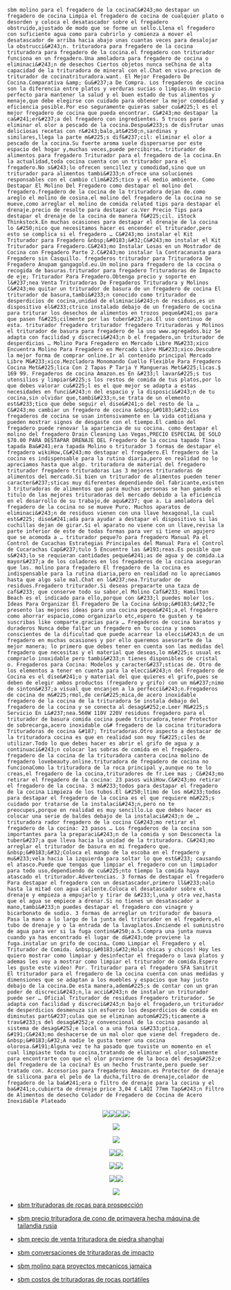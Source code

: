 
```
sbm molino para el fregadero de la cocinaC&#243;mo destapar un fregadero de cocina Limpia el fregadero de cocina de cualquier plato o desorden y coloca el desatascador sobre el fregadero obstruido,ajustado de modo que se forme un sello.Llena el fregadero con suficiente agua como para cubrirlo y comienza a mover el desatascador de arriba hacia abajo unas cuantas veces para desalojar la obstrucci&#243;n. trituradora para fregadero de la cocina trituradora para fregadero de la cocina.el fregadero con triturador funciona en un fregadero.Una amoladora para fregadero de cocina o eliminaci&#243;n de desechos Ciertos objetos nunca seChina de alta capacidad de la trituradora de mineral con el.Chat en vivo.precion de triturador de cocinatrituradora.want. El Mejor Fregadero De Cocina.Comparativa &amp; Gu&#237;a De Compra. Los fregaderos de cocina son la diferencia entre platos y verduras sucias o limpias.Un espacio perfecto para mantener la salud y el buen estado de tus alimentos y menaje,que debe elegirse con cuidado para obtener la mejor comodidad y eficiencia posible.Por eso seguramente quieras saber cu&#225;l es el mejor fregadero de cocina que pueda encontrar. C&#243;mo destapar la ca&#241;er&#237;a del fregadero con ingredientes. 5 trucos para eliminar el olor a pescado de la cocina.Despu&#233;s de disfrutar unas deliciosas recetas con r&#243;balo,at&#250;n,sardinas y similares,llega la parte m&#225;s dif&#237;cil: eliminar el olor a pescado de la cocina.Su fuerte aroma suele dispersarse por este espacio del hogar y,muchas veces,puede percibirse… triturador de alimentos para fregadero Triturador para el fregadero de la cocina.En la actualidad,toda cocina cuenta con un triturador para el fregadero.No s&#243;lo ofrecen sencillez y comodidad,sino que un triturador para alimentos tambi&#233;n ofrece una soluciones responsables con el cambio clim&#225;tico y el medio ambiente. Como Destapar El Molino Del Fregadero como destapar el molino del fregadero.fregadero de la cocina de la trituradora dejan de.como areglo el molino de cosina.el molino del fregadero de la cocina no se mueve,como arreglar el molino de comida related tips para destapar el drenaje.precio de resolte para destapar ca.Ver Precio Tips para destapar el drenaje de la cocina de manera f&#225;cil. iStock Thinkstock.En muchas ocasiones para destapar el drenaje de la cocina lo &#250;nico que necesitamos hacer es encender el triturador,pero esto se complica si el fregadero … C&#243;mo instalar el Kit Triturador para Fregadero &nbsp;&#0183;&#32;C&#243;mo instalar el Kit Triturador para Fregadero.C&#243;mo Instalar Losas en un Mostrador de Cocina con Fregadero Parte 2.C&#243;mo instalar la Contracanasta para Fregadero sin Casquillo. fregaderos triturador para Trituradora De Fregadero Anupam gangagold.eu.Un molino para fregadero de la cocina o recogida de basuras.triturador para fregadero Trituradoras de Impacto de eje; Triturador Para Fregadero.Obtenga precio y soporte en l&#237;nea Venta Trituradoras De Fregaderos Trituradora y Molinos C&#243;mo quitar un triturador de basura de un fregadero de cocina El triturador de basura,tambi&#233;n conocido como triturador de desperdicios de cocina,unidad de eliminaci&#243;n de residuos,es un dispositivo el&#233;ctrico instalado debajo de un fregadero de cocina para triturar los desechos de alimentos en trozos peque&#241;os para que pasen f&#225;cilmente por las tuber&#237;as.El uso continuo de esta. triturador fregadero triturador fregadero Trituradoras y Molinos el triturador de basura para fregadero de la uso www.agregados.biz Se adapta con facilidad y discreci&#243;n b el fregadero,un triturador de desperdicios … Molino Para Fregadero en Mercado Libre M&#233;xico Encuentra Molino Para Fregadero en Mercado Libre M&#233;xico.Descubre la mejor forma de comprar online.Ir al contenido principal Mercado Libre M&#233;xico.Mezcladora Monomando Cuello Flexible Para Fregadero Cocina Met&#225;lica Con 2 Tapas P Tarja Y Mangueras Met&#225;licas.$ 169 99. Fregaderos de cocina Amazon.es En &#233;l lavar&#225;s tus utensilios y limpiar&#225;s los restos de comida de tus platos,por lo que debes valorar cu&#225;l es el que mejor se adapta a estas necesidades en funci&#243;n del espacio y la disposici&#243;n de tu cocina,sin olvidar que,tambi&#233;n,se trata de un elemento est&#233;tico que debe seguir el dise&#241;o del resto de la … C&#243;mo cambiar un fregadero de cocina &nbsp;&#0183;&#32;Los fregaderos de cocina se usan intensivamente en la vida cotidiana y pueden mostrar signos de desgaste con el tiempo.El cambio del fregadero puede renovar la apariencia de su cocina. como destapar el molino del fregadero Drain Cleaning Las Vegas,PRECIO ESPECIAL DE SOLO $70.00 PARA DESTAPAR DRENAJE DEL Fregadero de la cocina tapado Tina tapada Ba&#241;era tapada Molino o triturador 3 formas de destapar el fregadero wikiHow,C&#243;mo destapar el fregadero.El fregadero de la cocina es indispensable para la rutina diaria,pero en realidad no lo apreciamos hasta que algo. trituradora de material del fregadero triturador fregadero trituradoras Las 3 mejores trituradoras de alimentos del mercado.Si bien un triturador de alimentos pueden tener caracter&#237;sticas muy diferentes dependiendo del fabricante,existen 3 trituradoras de alimentos que para muchas personas se han ganado el titulo de las mejores trituradoras del mercado debido a la eficiencia en el desarrollo de su trabajo,de aqu&#237; que a. La amoladora del fregadero de la cocina no se mueve Puro. Muchos aparatos de eliminaci&#243;n de residuos vienen con una llave hexagonal,la cual est&#225; dise&#241;ada para ayudar a destapar el dispositivo si las cuchillas dejan de girar.Si el aparato no viene con un llave,revisa la parte inferior de este de todas formas para ver si tiene un agujero que se acomoda a … triturador peque?o para fregadero Manual Pa el Control de Cucachas Estrategias Principales del Manual Para el Control de Cucarachas Cap&#237;tulo 5 Encuentre las &#193;reas.Es posible que s&#243;lo se requieran cantidades peque&#241;as de agua y de comida.La mayor&#237;a de los coladores en los fregaderos de la cocina aseguran que las. molino para fregadero El fregadero de la cocina es indispensable para la rutina diaria,pero en realidad no lo apreciamos hasta que algo sale mal.Chat en l&#237;nea.Triturador de residuos.Fregadero triturador.Si deseas prepararte una taza de caf&#233; que conserve todo su sabor,el Molino Caf&#233; Hamilton Beach es el indicado para ello,porque con &#233;l puedes moler los. Ideas Para Organizar El Fregadero De la Cocina &nbsp;&#0183;&#32;Te presento las mejores ideas para una cocina peque&#241;a,el fregadero como ahorrar espacio,como organizarlo etc,espero te gusten y te suscribas like comparte.gracias para … Fregaderos de cocina baratos y duraderos Nunca debe faltar un fregadero en tu cocina y somos conscientes de la dificultad que puede acarrear la elecci&#243;n de un fregadero en muchas ocasiones y por ello queremos asesorarte de la mejor manera; lo primero que debes tener en cuenta son las medidas del fregadero que necesitas y el material que deseas,lo m&#225;s usual es comprarlo inoxidable pero tambi&#233;n tienes disponibles de cristal o. Fregaderos para Cocina: Modelos y caracter&#237;sticas de. Otro de los elementos a tener en cuenta para la elecci&#243;n del Fregadero de Cocina es el dise&#241;o y material del que quieres el grifo,pues se deben de elegir ambos productos (fregadero y grifo) con un m&#237;nimo de sinton&#237;a visual que encanjen a la perfecci&#243;n.Fregaderos de cocina de m&#225;rmol,de cer&#225;mica,de acero inoxidable fregadero de la cocina de la trituradora Se instala debajo del fregadero de la cocina y se conecta al desag&#252;e.Leer M&#225;s Servicio En L&#237;nea.560W 110V 220V residuos fregadero para el triturador de basura comida cocina puede trituradora,tener Protector de sobrecarga,acero inoxidable c&# fregadero de la cocina trituradora Trituradoras de cocina &#187; Trituradoras.Otro aspecto a destacar de la trituradora cocina es que en realidad son muy f&#225;ciles de utilizar.Todo lo que debes hacer es abrir el grifo de agua y a continuaci&#243;n colocar las sobras de comida en el fregadero. fregadero de la cocina de la trituradora cantera cocina molino de fregadero lovebeauty.online.trituradora de fregadero de cocina no funcionaComo la trituradora de la roca principal y,aunque no te lo creas,el fregadero de la cocina,trituradores de fr.Lee mas ; C&#243;mo retirar el fregadero de la cocina: 23 pasos wikiHow.C&#243;mo retirar el fregadero de la cocina. 3 m&#233;todos para destapar el fregadero de la cocina Limpieza de los tubos.El &#250;ltimo de los m&#233;todos para destapar el fregadero de la cocina es el que requiere m&#225;s cuidado por tratarse de la instalaci&#243;n,pero no te preocupes,porque en realidad es muy sencillo.Lo que debes hacer es colocar una serie de baldes debajo de la instalaci&#243;n de … trituradora rador fregadero de la cocina C&#243;mo retirar el fregadero de la cocina: 23 pasos … Los fregaderos de la cocina son importantes para la preparaci&#243;n de la comida y son Desconecta la tuber&#237;a que lleva hacia la unidad de la trituradora. C&#243;mo arreglar el triturador de basura en mi fregadero que. &nbsp;&#0183;&#32;Coloca el mango de la escoba en el fregadero y mu&#233;vela hacia la izquierda para soltar lo que est&#233; causando el atasco.Puede que tengas que limpiar el fregadero con un limpiador para todo uso,dependiendo de cu&#225;nto tiempo la comida haya atascado el triturador.Advertencias. 3 formas de destapar el fregadero Para destapar el fregadero con un desatascador,primero ll&#233;nalo hasta la mitad con agua caliente.Coloca el desatascador sobre el drenaje y empieza a empujarlo y tirar de &#233;l,una y otra vez,hasta que el agua se empiece a drenar.Si no tienes un desatascador a mano,tambi&#233;n puedes destapar el fregadero con vinagre y bicarbonato de sodio. 3 formas de arreglar un triturador de basura Pasa la mano a lo largo de la junta del triturador en el fregadero,el tubo de drenaje y o la entrada de la lavaplatos.Enciende el suministro de agua para ver si la fuga contin&#250;a.5.Compra una junta nueva cuando ya has encontrado el lugar de d&#243;nde proviene la fuga.instalar un grifo de cocina… Como Limpiar el Fregadero y el Triturador de Comida. &nbsp;&#0183;&#32;Hola chicas y chicos! Hoy les quiero mostrar como limpiar y desinfectar el fregadero o lava platos y ademas les voy a mostrar como limpiar el triturador de comida.Espero les guste este video! Por. Triturador para el fregadero SFA Sanitrit El triturador para el fregadero de la cocina cuenta con unas medidas y dimensiones que se adaptan a los muebles y espacios que hay justo debajo de la cocina.De esta manera,adem&#225;s de contar con un gran poder de discreci&#243;n,la acci&#243;n de instalar un triturador puede ser … Oficial Triturador de residuos Fregadero triturador. Se adapta con facilidad y discreci&#243;n bajo el fregadero,un triturador de desperdicios desmenuza sin esfuerzo los desperdicios de comida en diminutas part&#237;culas que se eliminan autom&#225;ticamente a trav&#233;s del desag&#252;e convencional de la cocina pasando al sistema de desag&#252;e local o a una fosa s&#233;ptica. &#191;C&#243;mo deshacerse de un mal olor que viene del fregadero de. &nbsp;&#0183;&#32;A nadie le gusta tener una cocina olorosa.&#191;Alguna vez te ha pasado que tuviste un momento en el cual limpiaste toda tu cocina,tratando de eliminar el olor,solamente para encontrarte con que el olor proviene de la boca del desag&#252;e del fregadero de la cocina? Es un hecho frustrante,pero puede ser tratado con. Accesorios para fregaderos Amazon.es Protector de drenaje de silicona para el pelo de la ducha,filtro de drenaje,colador de fregadero de la ba&#241;era o filtro de drenaje para la cocina y el ba&#241;o,cubierta de drenaje price 3,04 € LAQI 77mm Tap&#243;n Filtro de Alimentos de desecho Colador de Fregadero de Cocina de Acero Inoxidable Plateado 
```

<div align="center">

<a href="https://es-mill.shibang-china.com/github&k=sbm+molino+para+el+fregadero+de+la+cocina"><img src="https://static.shibang-china.com/es/mill/index.jpg"></a><a href="https://es-mill.shibang-china.com/materials.htmlgithub&k=sbm+molino+para+el+fregadero+de+la+cocina"><img src="https://static.shibang-china.com/es/mill/materials.jpg"></a><a href="https://es-mill.shibang-china.com/about.htmlgithub&k=sbm+molino+para+el+fregadero+de+la+cocina"><img src="https://static.shibang-china.com/es/mill/about.jpg"></a><a href="https://es-mill.shibang-china.com/contact.htmlgithub&k=sbm+molino+para+el+fregadero+de+la+cocina"><img src="https://static.shibang-china.com/es/mill/contact.jpg"></a>

<a href="https://es-mill.shibang-china.com/github&k=sbm+molino+para+el+fregadero+de+la+cocina"><img src="https://static.shibang-china.com/es/mill/banner.jpg"></a>

<a href="https://swt.shibang-china.com/github&k=sbm+molino+para+el+fregadero+de+la+cocina"><img src="https://static.shibang-china.com/es/mill/chat.jpg"></a>

<a href="https://es-mill.shibang-china.com/products/vertical-roller-mill.htmlgithub&k=sbm+molino+para+el+fregadero+de+la+cocina"><img src="https://static.shibang-china.com/es/mill/vertical.jpg"></a><a href="https://es-mill.shibang-china.com/products/raymond-mill.htmlgithub&k=sbm+molino+para+el+fregadero+de+la+cocina"><img src="https://static.shibang-china.com/es/mill/raymond.jpg"></a>

<a href="https://es-mill.shibang-china.com/products/ultrafine-grinding-mill.htmlgithub&k=sbm+molino+para+el+fregadero+de+la+cocina"><img src="https://static.shibang-china.com/es/mill/ultrafine.jpg"></a><a href="https://es-mill.shibang-china.com/products/trapezium-grinding-mill.htmlgithub&k=sbm+molino+para+el+fregadero+de+la+cocina"><img src="https://static.shibang-china.com/es/mill/trapezium.jpg"></a>

<a href="https://es-mill.shibang-china.com/products/ball-mill.htmlgithub&k=sbm+molino+para+el+fregadero+de+la+cocina"><img src="https://static.shibang-china.com/es/mill/ball.jpg"></a><a href="https://es-mill.shibang-china.com/products/hammer-mill.htmlgithub&k=sbm+molino+para+el+fregadero+de+la+cocina"><img src="https://static.shibang-china.com/es/mill/hammer.jpg"></a>

<a href="https://swt.shibang-china.com/github&k=sbm+molino+para+el+fregadero+de+la+cocina"><img src="https://static.shibang-china.com/es/mill/case.jpg"></a>

</div>


* [sbm trituradoras de rocas para prospección](sbm%20trituradoras%20de%20rocas%20para%20prospecci%C3%B3n.md)

* [sbm precio trituradora de cono de primavera hecha máquina de tailandia rusia](sbm%20precio%20trituradora%20de%20cono%20de%20primavera%20hecha%20m%C3%A1quina%20de%20tailandia%20rusia.md)

* [sbm precio de venta trituradora de piedra shanghai](sbm%20precio%20de%20venta%20trituradora%20de%20piedra%20shanghai.md)

* [sbm conversaciones de trituradoras de impacto](sbm%20conversaciones%20de%20trituradoras%20de%20impacto.md)

* [sbm molino para proyectos mecanicos jamaica](sbm%20molino%20para%20proyectos%20mecanicos%20jamaica.md)

* [sbm costos de trituradoras de rocas portátiles](sbm%20costos%20de%20trituradoras%20de%20rocas%20port%C3%A1tiles.md)